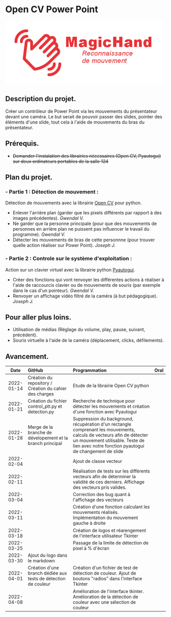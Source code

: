 # Open CV Power Point
![Logo Magic_Hands](logo-magic-hand.png "Logo du  projet")
## __Description du projet.__
Créer un contrôleur de Power Point via les mouvements du présentateur devant une caméra. Le but serait de pouvoir passer des slides, pointer des éléments d'une slide, tout cela à l'aide de mouvements du bras du présentateur.

## __Prérequis.__
  - ~~Demander l'instalation des librairies nécessaires (Open CV, Pyautogui) sur deux ordinateurs portables de la salle 124~~

## __Plan du projet.__
### - Partie 1 : Détection de mouvement :
Détection de mouvements avec la librairie [Open CV](https://pypi.org/project/opencv-python/) pour python.
  - Enlever l'arrière plan (garder que les pixels différents par rapport à des images précédentes). _Gwendal V._
  - Ne garder que la personne principale (pour que des mouvements de personnes en arrière plan ne puissent pas influencer le travail du programme). _Gwendal V._
  - Détecter les mouvements de bras de cette personnne (pour trouver quelle action réaliser sur Power Point). _Joseph J._

### - Partie 2 : Controle sur le système d'exploitation :
Action sur un clavier virtuel avec la librairie python [Pyautogui](https://github.com/asweigart/pyautogui).
  - Créer des fonctions qui vont renvoyer les différentes actions à réaliser à l'aide de raccourcis clavier ou de mouvements de souris (par exemple dans le cas d'un pointeur). _Gwendal V._
  - Renvoyer un affichage vidéo filtré de la caméra (à but pédagogique). _Joseph J._

## __Pour aller plus loins.__
 - Utilisation de médias (Réglage du volume, play, pause, suivant, précédent).
 - Souris virtuelle à l'aide de la caméra (déplacement, clicks, défilements).

## __Avancement.__

| Date | GitHub | Programmation | Oral |
| :---: | :--- | :--- | :--- |
| 2022-01-14 | Création du repository / Création du cahier des charges | Etude de la librairie Open CV python | |
| 2022-01-21 | Création du fichier control_ptt.py et detection.py | Recherche de technique pour détecter les mouvements et création d'une fonction avec Pyautogui | |
| 2022-01-28 | Merge de la branche de dévelopement et la branch principal | Suppression du background, récupération d'un rectangle comprenant les mouvements, calculs de vecteurs afin de détecter un mouvement utilisable. Teste de lien avec notre fonction pyautogui de changement de slide | |
| 2022-02-04 | | Ajout de classe vecteur | |
| 2022-02-11 | | Réalisation de tests sur les différents vecteurs afin de déterminer la validité de ces derniers. Affichage des vecteurs pris valides. | |
| 2022-03-04 | | Correction des bug quant à l'affichage des vecteurs | |
| 2022-03-11 | | Création d'une fonction calculant les mouvements réalisés. Implémentation du mouvement gauche à droite | |
| 2022-03-18 | | Création de logos et réarengement de l'interface utilisateur Tkinter | |
| 2022-03-25 | | Passage de la limite de détection de pixel à % d'écran | |
| 2022-03-30 | Ajout du logo dans le markdown  | | |
| 2022-04-01 | Création d'une branch dédiée aux tests de détection de couleur | Création d'un fichier de test de détection de couleur. Ajout de boutons "radios" dans l'interface Tkinter | |
| 2022-04-08 | | Amélioration de l'interface tkinter. Amélioration de la détection de couleur avec une sélection de couleur | |
